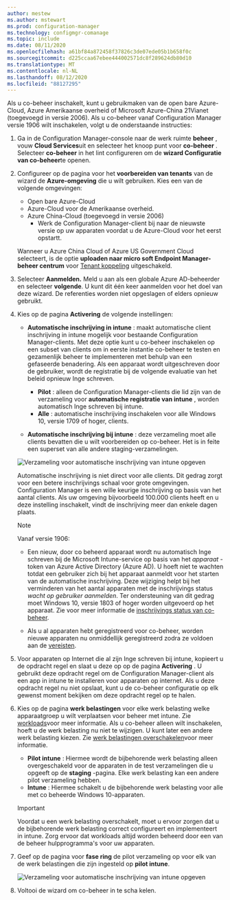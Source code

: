 ```yaml
---
author: mestew
ms.author: mstewart
ms.prod: configuration-manager
ms.technology: configmgr-comanage
ms.topic: include
ms.date: 08/11/2020
ms.openlocfilehash: a61bf84a872458f37826c3de07ede05b1b658f0c
ms.sourcegitcommit: d225ccaa67ebee444002571dc8f289624db80d10
ms.translationtype: MT
ms.contentlocale: nl-NL
ms.lasthandoff: 08/12/2020
ms.locfileid: "88127295"
---
```

<!--3555750 FKA 1357954 --Don't apply H2/H3 in this include file since they are context driven by article-->

Als u co-beheer inschakelt, kunt u gebruikmaken van de open bare Azure-Cloud, Azure Amerikaanse overheid of Microsoft Azure-China 21Vianet (toegevoegd in versie 2006). Als u co-beheer vanaf Configuration Manager versie 1906 wilt inschakelen, volgt u de onderstaande instructies:

1. Ga in de Configuration Manager-console naar de werk ruimte **beheer** , vouw **Cloud Services**uit en selecteer het knoop punt voor **co-beheer** . Selecteer **co-beheer** in het lint configureren om de **wizard Configuratie van co-beheer**te openen.

1. Configureer op de pagina voor het **voorbereiden van tenants** van de wizard de **Azure-omgeving** die u wilt gebruiken. Kies een van de volgende omgevingen:

   - Open bare Azure-Cloud
   - Azure-Cloud voor de Amerikaanse overheid.<!--4075452-->
   - Azure China-Cloud (toegevoegd in versie 2006)<!--7133238-->
      - Werk de Configuration Manager-client bij naar de nieuwste versie op uw apparaten voordat u de Azure-Cloud voor het eerst opstartt. <!--7630213--> 

   Wanneer u Azure China Cloud of Azure US Government Cloud selecteert, is de optie **uploaden naar micro soft Endpoint Manager-beheer centrum** voor [Tenant koppeling](../../tenant-attach/device-sync-actions.md) uitgeschakeld.

1. Selecteer **Aanmelden.** Meld u aan als een globale Azure AD-beheerder en selecteer **volgende**. U kunt dit één keer aanmelden voor het doel van deze wizard. De referenties worden niet opgeslagen of elders opnieuw gebruikt.

1. Kies op de pagina **Activering** de volgende instellingen:

   - **Automatische inschrijving in intune** : maakt automatische client inschrijving in intune mogelijk voor bestaande Configuration Manager-clients. Met deze optie kunt u co-beheer inschakelen op een subset van clients om in eerste instantie co-beheer te testen en gezamenlijk beheer te implementeren met behulp van een gefaseerde benadering. Als een apparaat wordt uitgeschreven door de gebruiker, wordt de registratie bij de volgende evaluatie van het beleid opnieuw Inge schreven. <!--3330596-->

      - **Pilot** : alleen de Configuration Manager-clients die lid zijn van de verzameling voor **automatische registratie van intune** , worden automatisch Inge schreven bij intune.
      - **Alle** : automatische inschrijving inschakelen voor alle Windows 10, versie 1709 of hoger, clients.

   - **Automatische inschrijving bij intune** : deze verzameling moet alle clients bevatten die u wilt voorbereiden op co-beheer. Het is in feite een superset van alle andere staging-verzamelingen.

   ![Verzameling voor automatische inschrijving van intune opgeven ](../media/3555750-co-management-onboarding-enablement.png)
      
      Automatische inschrijving is niet direct voor alle clients. Dit gedrag zorgt voor een betere inschrijvings schaal voor grote omgevingen. Configuration Manager is een wille keurige inschrijving op basis van het aantal clients. Als uw omgeving bijvoorbeeld 100.000 clients heeft en u deze instelling inschakelt, vindt de inschrijving meer dan enkele dagen plaats.<!--1358003-->

      > [!Note]  
      > Vanaf versie 1906:
      >
      > - Een nieuw, door co beheerd apparaat wordt nu automatisch Inge schreven bij de Microsoft Intune-service op basis van het *apparaat* -token van Azure Active Directory (Azure AD). U hoeft niet te wachten totdat een gebruiker zich bij het apparaat aanmeldt voor het starten van de automatische inschrijving. Deze wijziging helpt bij het verminderen van het aantal apparaten met de inschrijvings status *wacht op gebruiker aanmelden*.<!-- 4454491 --> Ter ondersteuning van dit gedrag moet Windows 10, versie 1803 of hoger worden uitgevoerd op het apparaat. Zie voor meer informatie de [inschrijvings status van co-beheer](../how-to-monitor.md#co-management-enrollment-status).
      >
      > - Als u al apparaten hebt geregistreerd voor co-beheer, worden nieuwe apparaten nu onmiddellijk geregistreerd zodra ze voldoen aan de [vereisten](../overview.md#prerequisites).<!--4321130-->

1. Voor apparaten op Internet die al zijn Inge schreven bij intune, kopieert u de opdracht regel en slaat u deze op op de pagina **Activering** . U gebruikt deze opdracht regel om de Configuration Manager-client als een app in intune te installeren voor apparaten op internet. Als u deze opdracht regel nu niet opslaat, kunt u de co-beheer configuratie op elk gewenst moment bekijken om deze opdracht regel op te halen.

1. Kies op de pagina **werk belastingen** voor elke werk belasting welke apparaatgroep u wilt verplaatsen voor beheer met intune. Zie [workloads](../workloads.md)voor meer informatie. Als u co-beheer alleen wilt inschakelen, hoeft u de werk belasting nu niet te wijzigen. U kunt later een andere werk belasting kiezen. Zie [werk belastingen overschakelen](../how-to-switch-workloads.md)voor meer informatie.  

    - **Pilot intune** : Hiermee wordt de bijbehorende werk belasting alleen overgeschakeld voor de apparaten in de test verzamelingen die u opgeeft op de **staging** -pagina. Elke werk belasting kan een andere pilot verzameling hebben.
    - **Intune** : Hiermee schakelt u de bijbehorende werk belasting voor alle met co beheerde Windows 10-apparaten.  

    > [!Important]
    > Voordat u een werk belasting overschakelt, moet u ervoor zorgen dat u de bijbehorende werk belasting correct configureert en implementeert in intune. Zorg ervoor dat workloads altijd worden beheerd door een van de beheer hulpprogramma's voor uw apparaten.  

1. Geef op de pagina voor **fase ring** de pilot verzameling op voor elk van de werk belastingen die zijn ingesteld op **pilot intune**.

   ![Verzameling voor automatische inschrijving van intune opgeven ](../media/3555750-co-management-onboarding-staging.png)

1. Voltooi de wizard om co-beheer in te scha kelen.
